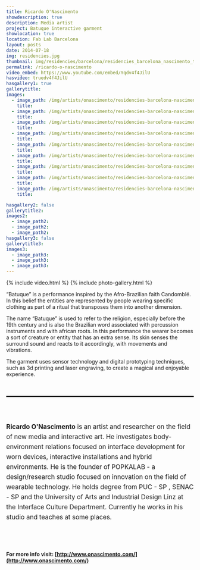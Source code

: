 ```yaml
---
title: Ricardo O'Nascimento
showdescription: true
description: Media artist
project: Batuque interactive garment
showlocation: true
location: Fab Lab Barcelona
layout: posts
date: 2014-07-18
img: residencies.jpg
thumbnail: img/residencies/barcelona/residencies_barcelona_nascimento_thumb.png
permalink: /ricardo-o-nascimento
video_embed: https://www.youtube.com/embed/Yqdv4f4JilU
hasvideo: truedv4f4JilU
hasgallery1: true   
gallerytitle: 
images:
  - image_path: /img/artists/onascimento/residencies-barcelona-nascimento
    title: 
  - image_path: /img/artists/onascimento/residencies-barcelona-nascimento-3
    title: 
  - image_path: /img/artists/onascimento/residencies-barcelona-nascimento-2
    title: 
  - image_path: /img/artists/onascimento/residencies-barcelona-nascimento-4
    title: 
  - image_path: /img/artists/onascimento/residencies-barcelona-nascimento-5
    title: 
  - image_path: /img/artists/onascimento/residencies-barcelona-nascimento-6
    title:   
  - image_path: /img/artists/onascimento/residencies-barcelona-nascimento-7
    title: 
  - image_path: /img/artists/onascimento/residencies-barcelona-nascimento-9
    title: 
  - image_path: /img/artists/onascimento/residencies-barcelona-nascimento-8
    title:                   

hasgallery2: false       
gallerytitle2:  
images2:
  - image_path2: 
  - image_path2: 
  - image_path2: 
hasgallery3: false    
gallerytitle3:  
images3:
  - image_path3: 
  - image_path3: 
  - image_path3:    
---
```


{% include video.html %}
{% include photo-gallery.html %}

“Batuque” is a performance inspired by the Afro-Brazilian faith Candomblé. In this belief the entities are represented by people wearing specific clothing as part of a ritual that transposes them into another dimension. 

The name “Batuque” is used to refer to the religion, especially before the 19th century and is also the Brazilian word associated with percussion instruments and with african roots. In this performance the wearer becomes a sort of creature or entity that has an extra sense. Its skin senses the surround sound and reacts to it accordingly, with movements and vibrations. 

The garment uses sensor technology and digital prototyping techniques, such as 3d printing and laser engraving, to create a magical and enjoyable experience. 


<div style="border-top: 3px solid; border-color: black; margin: 50px 0px 0px 0px; padding-top: 50px; padding-bottom: 40px; font-size: 17px; line-height: 27px;">

<b>Ricardo O'Nascimento</b> is an artist and researcher on the field of new media and interactive art. He investigates body-environment relations focused on interface development for worn devices, interactive installations and hybrid environments. He is the founder of POPKALAB - a design/research studio focused on innovation on the field of wearable technology. He holds degree from PUC - SP , SENAC - SP and the University of Arts and Industrial Design Linz at the Interface Culture Department. Currently he works in his studio and teaches at some places.
</div>

#### For more info visit: [http://www.onascimento.com/](http://www.onascimento.com/)
